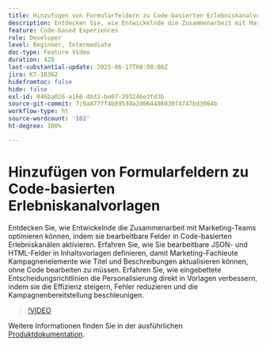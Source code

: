 ```yaml
---
title: Hinzufügen von Formularfeldern zu Code-basierten Erlebniskanalvorlagen
description: Entdecken Sie, wie Entwickelnde die Zusammenarbeit mit Marketing-Teams optimieren können, indem sie bearbeitbare Felder in Code-basierten Erlebniskanälen aktivieren.
feature: Code-based Experiences
role: Developer
level: Beginner, Intermediate
doc-type: Feature Video
duration: 428
last-substantial-update: 2025-06-17T00:00:00Z
jira: KT-18362
hidefromtoc: false
hide: false
exl-id: 046ba026-a166-4b32-be07-393246e3fd3b
source-git-commit: 7c9a877ff4b89539a2d064486030f4747bd3064b
workflow-type: ht
source-wordcount: '102'
ht-degree: 100%

---
```


# Hinzufügen von Formularfeldern zu Code-basierten Erlebniskanalvorlagen

Entdecken Sie, wie Entwickelnde die Zusammenarbeit mit Marketing-Teams optimieren können, indem sie bearbeitbare Felder in Code-basierten Erlebniskanälen aktivieren. Erfahren Sie, wie Sie bearbeitbare JSON- und HTML-Felder in Inhaltsvorlagen definieren, damit Marketing-Fachleute Kampagnenelemente wie Titel und Beschreibungen aktualisieren können, ohne Code bearbeiten zu müssen. Erfahren Sie, wie eingebettete Entscheidungsrichtlinien die Personalisierung direkt in Vorlagen verbessern, indem sie die Effizienz steigern, Fehler reduzieren und die Kampagnenbereitstellung beschleunigen.

>[!VIDEO](https://video.tv.adobe.com/v/3463990/?learn=on&enablevpops)

Weitere Informationen finden Sie in der ausführlichen [Produktdokumentation](https://experienceleague.adobe.com/de/docs/journey-optimizer/using/channels/code-based-experience/create-code-based-experiences/code-based-form-fields).
